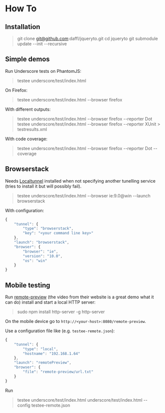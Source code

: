 # How To

## Installation

> git clone git@github.com:daffl/jqueryto.git
> cd jqueryto
> git submodule update --init --recursive

## Simple demos

Run Underscore tests on PhantomJS:

> testee underscore/test/index.html

On Firefox:

> testee underscore/test/index.html --browser firefox

With different outputs:

> testee underscore/test/index.html --browser firefox --reporter Dot
> testee underscore/test/index.html --browser firefox --reporter XUnit > testresults.xml

With code coverage:

> testee underscore/test/index.html --browser firefox --reporter Dot --coverage

## Browserstack

Needs [Localtunnel](http://progrium.com/localtunnel/) installed when not specifying another tunelling service
(tries to install it but will possibly fail).

> testee underscore/test/index.html --browser ie:9.0@win --launch browserstack

With configuration:

```js
{
    "tunnel": {
        "type": "browserstack",
        "key": "<your command line key>"
    },
    "launch": "browserstack",
    "browser": {
        "browser": "ie",
        "version": "10.0",
        "os": "win"
    }
}
```

## Mobile testing

Run [remote-preview](http://viljamis.com/blog/2012/remote-preview/) (the video from their website is a great demo
what it can do) install and start a local HTTP server:

> sudo npm install http-server -g
> http-server

On the mobile device go to `http://<your-host>:8080/remote-preview`.

Use a configuration file like (e.g. `testee-remote.json`):

```js
{
	"tunnel": {
		"type": "local",
		"hostname": "192.168.1.64"
	},
	"launch": "remotePreview",
	"browser": {
		"file": "remote-preview/url.txt"
	}
}
```

Run

> testee underscore/test/index.html underscore/test/index.html --config testee-remote.json
